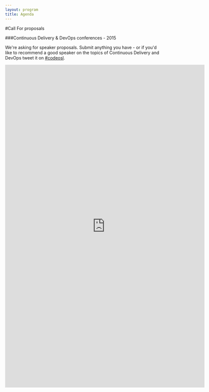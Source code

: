 ```yaml
---
layout: program
title: Agenda
---
```

#Call For proposals

###Continuous Delivery & DevOps conferences - 2015

We're asking for speaker proposals. Submit anything you have - or if you'd like to recommend a good speaker on the topics of Continuous Delivery and DevOps tweet it on [#codeosl]({{site.root}}/social/tweets.html).

<iframe src="http://goo.gl/forms/Qj2KmwsZ5D" width="650" height="1050" frameborder="0" marginheight="0" marginwidth="0">Loading...</iframe>
